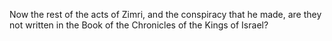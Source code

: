 Now the rest of the acts of Zimri, and the conspiracy that he made, are they not written in the Book of the Chronicles of the Kings of Israel?
